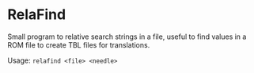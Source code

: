 # RelaFind
Small program to relative search strings in a file, useful to find values in a ROM file to create TBL files for translations.

Usage: ```relafind <file> <needle>```


